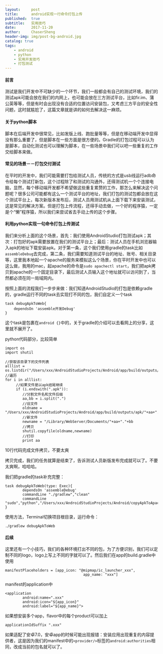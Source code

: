 ```yaml
---
layout:     post
title:      android实现一行命令打包上传
published:  true
subtitle:   实用技巧
date:       2017-11-20
author:     ChaserSheng
header-img: img/post-bg-android.jpg
catalog: true
tags:
    - android
    - python
    - 实用开发技巧
    - 打包测试
---
```


#### 前言

测试是我们开发中不可缺少的一个环节，我们一般都会有自己的测试环境，我们的测试apk可能会放在我们的内网上，也可能会放在三方测试平台，比如fir.im、蒲公英等等，但是有时会出现没有合适的位置访问安装包，又考虑三方平台的安全性问题，这时就尴尬了，这篇文章就是讲的如何去解决这一麻烦。

#### 关于python脚本

脚本在后端开发中很常见，比如发版上线、跑批量等等，但是在移动端开发中显得没有那么重要了，但是脚本在一些方面是很方便的。Gradle的打包过程可以认为是脚本，自动化测试也可以理解为脚本，在一些场景中我们可以吧一些重复的工作交给脚本来做。

#### 常见的场景－－打包交付测试

在平时的开发中，我们可能需要打包给测试人员，传统的方式是usb线运行adb命令给每个测试打新包，这个过程除了和测试的沟通外，还得测试机一个个连接电脑，显然，每个移动端开发都不希望做这些重复累赘的工作，那怎么来解决这个问题呢？很多公司可能都有这么一个测试平台的地址，我们打包的测试包都会放在这个测试平台上，每次新版本发布后，测试人员用测试机从上面下载下来安装测试，这是常见的解决方案。但是打包上传流程，还得手动去做，一个好的程序猿，一定是个“懒”程序猿，所以我们来尝试省去手动上传的这个步骤。

####  利用python实现一句命令打包上传测试

我们来分析上面的这个场景，首先：我们使用AndroidStudio打包测试apk；其次：打包好的apk需要放置在我们的测试平台上；最后：测试人员在手机浏览器输入apk的地址下载安装apk。对于第一条，这个我们使用gradle的task比如```assembleDebug```去完成，第二条，我们需要知道测试平台的地址、账号、相关目录等，这里我本地起一个apache的服务来模拟这么个场景，你在平时开发中也可以这么做，我用的mac，起apache的命令是```sudo apachectl start```，我们把apk拷贝到apache的一个固定目录下，最后测试人员输入这个地址就可以访问到了，当然都必须在同一局域网内。

按照上面的流程我们一步步来做：我们知道AndroidStudio的打包是依赖gradle的，gradle运行不同的task去实现打不同的包，我们自定义一个task

```
task debugApkToWeb{
    dependsOn 'assemble开发Debug'
}
```

这个task是包裹在```android {}```中的，关于gradle的介绍可以去看网上的分享，这里就不展开了。

python代码部分，比较简单

```
import os
import shutil

//获取该目录下的文件列表
alllist = os.listdir("/Users/xxx/AndroidStudioProjects/Android/app/build/outputs/apk/")
//遍历
for i in alllist:
     //如果文件是以apk结尾继续
     if (i.endswith(".apk")):
        //分割文件名和文件后缀
        aa,bb = i.split(".")
        //旧文件
        oldname = "/Users/xxx/AndroidStudioProjects/Android/app/build/outputs/apk/"+aa+"."+bb
        //新文件
        newname = "/Library/WebServer/Documents/"+aa+"."+bb
        //拷贝
        shutil.copyfile(oldname,newname)
        //打印
        print aa
```

10行代码完成文件拷贝，不要太爽

拷贝完成，我们的任务就算是结束了，告诉测试人员新版发布完成就可以了。不要太爽啊，哈哈哈。

我们把gradle的task补充完整：

```
task debugApkToWeb(type: Exec){
        dependsOn 'assembleDebug'
        commandLine "./gradlew","clean"
        commandLine "sudo","python","/Users/xxx/AndroidStudioProjects/Android/copyApkToApacheDocument.py"
}
```

使用方法，Terminal切换项目根目录，运行命令：

```./gradlew debugApkToWeb```

#### 后续

这里还有一个小技巧，我们的各种环境打出不同的包，为了方便识别，我们可以定制不同的logo，logo上写上不同的字就可以了。然后我们在app的build.gradle中使用

```
manifestPlaceholders = [app_icon: "@mipmap/ic_launcher_xxx",
                                    app_name: "xxx"]
```

manifest的application中

```
<application
        android:name=".xxx"
        android:icon="${app_icon}"
        android:label="${app_name}">
```

如果想安装多个app，flavor中的每个product可以加上

```
applicationIdSuffix ".xxx"
```

如果适配了安卓7.0，安卓app的时候可能出现报错：安装应用出现重复的内容提供者，这是因为我们的manifest中的```<provider/>```标签的```android:authorities```相同，改成当前的包名就可以了。

